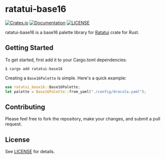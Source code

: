 # ratatui-base16

[![Crates.io](https://img.shields.io/crates/v/ratatui-base16.svg)](https://crates.io/crates/ratatui-base16)
[![Documentation](https://docs.rs/ratatui-base16/badge.svg)](https://docs.rs/ratatui-base16)
[![LICENSE](https://img.shields.io/crates/l/ratatui-base16.svg)](./LICENSE)

ratatui-base16 is a base16 palette library for [Ratatui](https://github.com/ratatui-org/ratatui) crate for Rust.

## Getting Started

To get started, first add it to your Cargo.toml dependencies:

```shell
$ cargo add ratatui-base16
```

Creating a `Base16Palette` is simple. Here's a quick example:

```rust
use ratatui_base16::Base16Palette;
let palette = Base16Palette::from_yaml("./config/dracula.yaml");
```

## Contributing

Please feel free to fork the repository, make your changes, and submit a pull request.

## License

See [LICENSE](LICENSE) for details.
